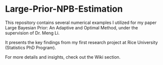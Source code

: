 # Large-Prior-NPB-Estimation
This repository contains several numerical examples I utilized for my paper Large Bayesian Prior: An Adaptive and Optimal Method, under the supervision of Dr. Meng Li.

It presents the key findings from my first research project at Rice University (Statistics PhD Program).

For more details and insights, check out the Wiki section.
